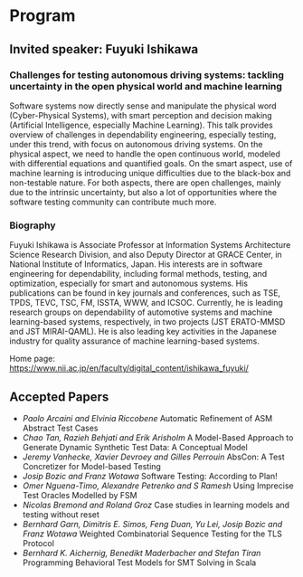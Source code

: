# Program
## Invited speaker: Fuyuki Ishikawa 

### Challenges for testing autonomous driving systems: tackling uncertainty in the open physical world and machine learning

Software systems now directly sense and manipulate the physical word (Cyber-Physical Systems), with smart perception and decision making (Artificial Intelligence, especially Machine Learning). This talk provides overview of challenges in dependability engineering, especially testing, under this trend, with focus on autonomous driving systems. On the physical aspect, we need to handle the open continuous world, modeled with differential equations and quantified goals. On the smart aspect, use of machine learning is introducing unique difficulties due to the black-box and non-testable nature. For both aspects, there are open challenges, mainly due to the intrinsic uncertainty, but also a lot of opportunities where the software testing community can contribute much more.

### Biography

Fuyuki Ishikawa is Associate Professor at Information Systems Architecture Science Research Division, and also Deputy Director at GRACE Center, in National Institute of Informatics, Japan. His interests are in software engineering for dependability, including formal methods, testing, and optimization, especially for smart and autonomous systems. His publications can be found in key journals and conferences, such as TSE, TPDS, TEVC, TSC, FM, ISSTA, WWW, and ICSOC. Currently, he is leading research groups on dependability of automotive systems and machine learning-based systems, respectively, in two projects (JST ERATO-MMSD and JST MIRAI-QAML). He is also leading key activities in the Japanese industry for quality assurance of machine learning-based systems.

Home page: <https://www.nii.ac.jp/en/faculty/digital_content/ishikawa_fuyuki/>


## Accepted Papers

- *Paolo Arcaini and Elvinia Riccobene* Automatic Refinement of ASM Abstract Test Cases
- *Chao Tan, Razieh Behjati and Erik Arisholm* A Model-Based Approach to Generate Dynamic Synthetic Test Data: A Conceptual Model
- *Jeremy Vanhecke, Xavier Devroey and Gilles Perrouin* AbsCon: A Test Concretizer for Model-based Testing
- *Josip Bozic and Franz Wotawa* Software Testing: According to Plan!
- *Omer Nguena-Timo, Alexandre Petrenko and S Ramesh* Using Imprecise Test Oracles Modelled by FSM
- *Nicolas Bremond and Roland Groz* Case studies in learning models and testing without reset
- *Bernhard Garn, Dimitris E. Simos, Feng Duan, Yu Lei, Josip Bozic and Franz Wotawa* Weighted Combinatorial Sequence Testing for the TLS Protocol
- *Bernhard K. Aichernig, Benedikt Maderbacher and Stefan Tiran* Programming Behavioral Test Models for SMT Solving in Scala
